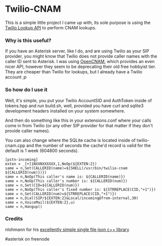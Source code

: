 # Twilio-CNAM #

This is a simple little project I came up with, its sole purpose is using the [Twilio Lookup API](https://www.twilio.com/lookup)
to perform CNAM lookups.

### Why is this useful? ###

If you have an Asterisk server, like I do, and are using Twilio as your SIP provider, you might know that Twilio does not provide caller names
with the caller ID sent to Asterisk. I was using [OpenCNAM](http://www.opencnam.com/), which provides an even nicer API, however they seem
to be deprecating their old free hobbyist tier. They are cheaper than Twilio for lookups, but I already have a Twilio account ;p

### So how do I use it ###

Well, it's simple, you put your Twilio AccountSID and AuthToken inside of tokens.hpp and run build.sh, well, provided you have curl and sqlite3
development headers installed on your system somewhere.

And then do something like this in your extensions.conf where your calls come in from Twilio (or any other SIP provider for that matter 
if they don't provide caller names). 

You can also change where the SQLite cache is located inside of twilio-cnam.cpp and the number of seconds the cache'd record is valid for
the default is 1 week (604800 seconds).


~~~~
[pstn-incoming]
exten = _[+]1NXXNXXXXXX,1,NoOp(${EXTEN:2})
same = n,Set(CALLERID(name)=${SHELL(/usr/bin/twilio-cnam ${CALLERID(num)})})
same = n,NoOp(This caller's name is: ${CALLERID(name)})
same = n,NoOp(This caller's number is: ${CALLERID(num)})
same = n,Set(CID=${CALLERID(num)})
same = n,NoOp(This caller's fixed number is: ${STRREPLACE(CID,"+1")})
same = n,Set(CALLERID(num)=${STRREPLACE(CID,"+1")})
same = n,Dial(SIP/${EXTEN:2}&Local/incoming@from-internal,30)
same = n,VoiceMail(${EXTEN:2},u)
same = n,Hangup()
~~~~

### Credits ###

nlohmann for his [excellently simple single file json c++ library](https://github.com/nlohmann/json)

\#asterisk on freenode

